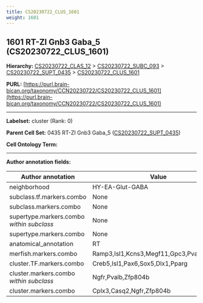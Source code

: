 ```yaml
---
title: CS20230722_CLUS_1601
weight: 1601
---
```

## 1601 RT-ZI Gnb3 Gaba_5 (CS20230722_CLUS_1601)
<b>Hierarchy: </b>
[CS20230722_CLAS_12](../CS20230722_CLAS_12) >
[CS20230722_SUBC_093](../CS20230722_SUBC_093) >
[CS20230722_SUPT_0435](../CS20230722_SUPT_0435) >
[CS20230722_CLUS_1601](../CS20230722_CLUS_1601)

**PURL:** [https://purl.brain-bican.org/taxonomy/CCN20230722/CS20230722_CLUS_1601](https://purl.brain-bican.org/taxonomy/CCN20230722/CS20230722_CLUS_1601)

---


**Labelset:** cluster (Rank: 0)

**Parent Cell Set:** 0435 RT-ZI Gnb3 Gaba_5 ([CS20230722_SUPT_0435](../CS20230722_SUPT_0435))



**Cell Ontology Term:** 

[MARKER GENES.]: #


---

[TRANSFERRED ANNOTATIONS.]: #


[AUTHOR ANNOTATION FIELDS.]: #


**Author annotation fields:**

| Author annotation | Value |
|-------------------|-------|
|neighborhood|HY-EA-Glut-GABA|
|subclass.tf.markers.combo|None|
|subclass.markers.combo|None|
|supertype.markers.combo _within subclass_|None|
|supertype.markers.combo|None|
|anatomical_annotation|RT|
|merfish.markers.combo|Ramp3,Isl1,Kcns3,Megf11,Gpc3,Pvalb,Man1a|
|cluster.TF.markers.combo|Creb5,Isl1,Pax6,Sox5,Dlx1,Pparg|
|cluster.markers.combo _within subclass_|Ngfr,Pvalb,Zfp804b|
|cluster.markers.combo|Cplx3,Casq2,Ngfr,Zfp804b|
